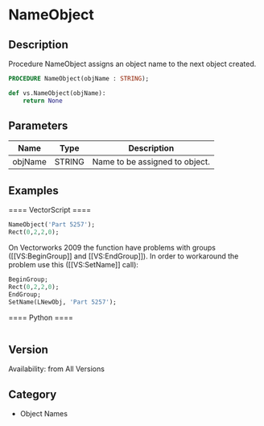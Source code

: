 # NameObject

## Description
Procedure NameObject assigns an object name to the next object created.

```pascal
PROCEDURE NameObject(objName : STRING);
```

```python
def vs.NameObject(objName):
    return None
```

## Parameters
|Name|Type|Description|
|---|---|---|
|objName|STRING|Name to be assigned to object.|

## Examples
==== VectorScript ====
```pascal
NameObject('Part 5257');
Rect(0,2,2,0);
```
On Vectorworks 2009 the function have problems with groups ([[VS:BeginGroup]] and [[VS:EndGroup]]). In order to workaround the problem use this ([[VS:SetName]] call):
```pascal
BeginGroup;
Rect(0,2,2,0);
EndGroup;
SetName(LNewObj, 'Part 5257');
```
==== Python ====
```python

```

## Version
Availability: from All Versions

## Category
* Object Names

